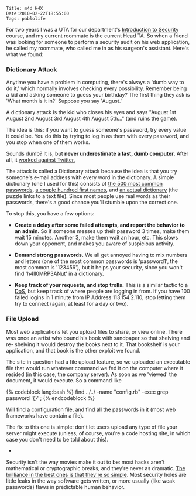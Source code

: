     Title: m4d H4X
    Date:2010-02-22T18:55:00
    Tags: pablolife

For two years I was a UTA for our department's [Introduction to Security][1] 
course,  and my current roommate is the current Head TA. So when a friend was
looking for someone to perform a security audit on his web application, he
called my roommate, who called me in as his surgeon's assistant. Here's what
we found:

### Dictionary Attack

Anytime you have a problem in computing, there's always a 'dumb way to do it,'
which normally involves checking every possibility. Remember being a kid and
asking someone to guess your birthday? The first thing they ask is 'What month
is it in?' Suppose you say 'August.'

A dictionary attack is the kid who closes his eyes and says "August 1st August
2nd August 3rd August 4th August 5th..." (and ruins the game).

The idea is this: if you want to guess someone's password, try every value it
could be. You do this by trying to log in as them with every password, and you
stop when one of them works.

Sounds dumb? It is, but **never underestimate a fast, dumb computer**. After
all, it [worked against Twitter.][2]

The attack is called a Dictionary attack because the idea is that you try
someone's e-mail address with every word in the dictionary. A simple
dictionary (one I used for this) consists of [the 500 most common
passwords][3], [a couple hundred first names][4], and [an actual
dictionary][5] (the puzzle links to a text file). Since most people use real
words as their passwords, there's a good chance you'll stumble upon the
correct one.

To stop this, you have a few options:

* **Create a delay after some failed attempts, and report the behavior to an
admin.** So if someone messes up their password 3 times, make them wait 15
minutes. Another 3, make them wait an hour, etc. This slows down your
opponent, and makes you aware of suspicious activity.

* **Demand strong passwords.** We all get annoyed having to mix numbers and
letters (one of the most common passwords is 'password1', the most common is
'123456'), but it helps your security, since you won't find 'h4ll0MRP3ANut' in
a dictionary.

* **Keep track of your requests, and stop trolls.** This is a similar tactic
to a [DoS][6], but keep track of where people are logging in from. If you have
100 failed logins in 1 minute from IP Address 113.154.2.110, stop letting them
try to connect (again, at least for a day or two).

### File Upload

Most web applications let you upload files to share, or view online. There was
once an artist who bound his book with sandpaper so that shelving and re-
shelving it would destroy the books next to it. That bookshelf is your
application, and that book is the other exploit we found.

The site in question had a file upload feature, so we uploaded an executable
file that would run whatever command we fed it on the computer where it
resided (in this case, the company server). As soon as we 'viewed' the
document, it would execute. So a command like

{% codeblock lang:bash %}
    find ../../ -name "config.rb" -exec grep password '{}' \;
{% endcodeblock %}

Will find a configuration file, and find all the passwords in it (most web
frameworks have contain a file).

The fix to this one is simple: don't let users upload any type of file your
server might execute (unless, of course, you're a code hosting site, in which
case you don't need to be told about this).

-

Security isn't the way movies make it out to be: most hacks aren't
mathematical or cryptographic breaks, and they're never as dramatic. [The
brilliance in the best ones is that they're so simple][7]. Most security holes
are little leaks in the way software gets written, or more usually (like weak
passwords) flaws in predictable human behavior.


   [1]: http://cs.brown.edu/courses/cs166/

   [2]: http://www.wired.com/threatlevel/2009/01/professed-twitt/

   [3]: http://boingboing.net/2009/01/02/top-500-worst-passwo.html

   [4]: http://babynames.com/Names/Popular/

   [5]: http://www.facebook.com/careers/puzzles.php#!/careers/puzzles.php?puzzle_id=17

   [6]: http://en.wikipedia.org/wiki/Denial-of-service_attack

   [7]: http://www.schneier.com/blog/archives/2008/07/world_war_ii_de.html
